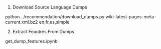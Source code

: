 1. Download Source Language Dumps

python ../recommendation/download_dumps.py wiki-latest-pages-meta-current.xml.bz2  en,fr,es,simple

2. Extract Feautres From Dumps

get_dump_features.ipynb